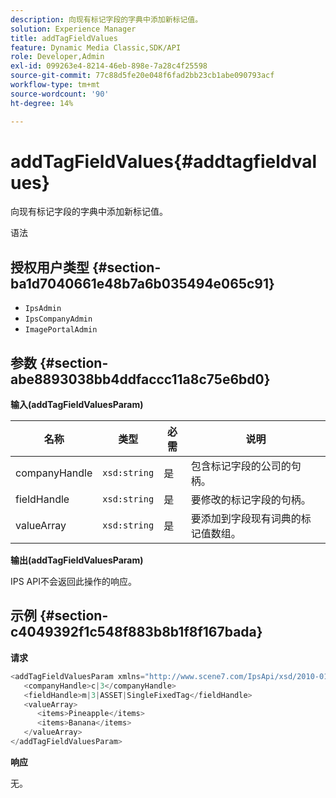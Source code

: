 ```yaml
---
description: 向现有标记字段的字典中添加新标记值。
solution: Experience Manager
title: addTagFieldValues
feature: Dynamic Media Classic,SDK/API
role: Developer,Admin
exl-id: 099263e4-8214-46eb-898e-7a28c4f25598
source-git-commit: 77c88d5fe20e048f6fad2bb23cb1abe090793acf
workflow-type: tm+mt
source-wordcount: '90'
ht-degree: 14%

---
```


# addTagFieldValues{#addtagfieldvalues}

向现有标记字段的字典中添加新标记值。

语法

## 授权用户类型 {#section-ba1d7040661e48b7a6b035494e065c91}

* `IpsAdmin`
* `IpsCompanyAdmin`
* `ImagePortalAdmin`

## 参数 {#section-abe8893038bb4ddfaccc11a8c75e6bd0}

**输入(addTagFieldValuesParam)**

| 名称 | 类型 | 必需 | 说明 |
|---|---|---|---|
| companyHandle | `xsd:string` | 是 | 包含标记字段的公司的句柄。 |
| fieldHandle | `xsd:string` | 是 | 要修改的标记字段的句柄。 |
| valueArray | `xsd:string` | 是 | 要添加到字段现有词典的标记值数组。 |

**输出(addTagFieldValuesParam)**

IPS API不会返回此操作的响应。

## 示例 {#section-c4049392f1c548f883b8b1f8f167bada}

**请求**

```java
<addTagFieldValuesParam xmlns="http://www.scene7.com/IpsApi/xsd/2010-01-31">
   <companyHandle>c|3</companyHandle>
   <fieldHandle>m|3|ASSET|SingleFixedTag</fieldHandle>
   <valueArray>
      <items>Pineapple</items>
      <items>Banana</items>
   </valueArray>
</addTagFieldValuesParam>
```

**响应**

无。
